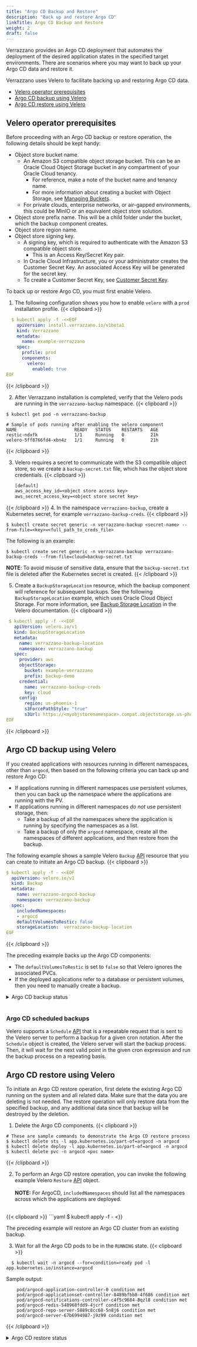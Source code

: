 ```yaml
---
title: "Argo CD Backup and Restore"
description: "Back up and restore Argo CD"
linkTitle: Argo CD Backup and Restore
weight: 2
draft: false
---
```


Verrazzano provides an Argo CD deployment that automates the deployment of the desired application states in the specified target environments.
There are scenarios where you may want to back up your Argo CD data and restore it.

Verrazzano uses Velero to facilitate backing up and restoring Argo CD data.

- [Velero operator prerequisites](#velero-operator-prerequisites)
- [Argo CD backup using Velero](#argo-cd-backup-using-velero)
- [Argo CD restore using Velero](#argo-cd-restore-using-velero)


## Velero operator prerequisites

Before proceeding with an Argo CD backup or restore operation, the following details should be kept handy:

- Object store bucket name.
    - An Amazon S3 compatible object storage bucket. This can be an Oracle Cloud Object Storage bucket in any compartment of your Oracle Cloud tenancy.
        - For reference, make a note of the bucket name and tenancy name.
        - For more information about creating a bucket with Object Storage, see [Managing Buckets](https://docs.oracle.com/en-us/iaas/Content/Object/Tasks/managingbuckets.htm).
    - For private clouds, enterprise networks, or air-gapped environments, this could be MinIO or an equivalent object store solution.
- Object store prefix name. This will be a child folder under the bucket, which the backup component creates.
- Object store region name.
- Object store signing key.
    - A signing key, which is required to authenticate with the Amazon S3 compatible object store.
        - This is an Access Key/Secret Key pair.
    - In Oracle Cloud Infrastructure, you or your administrator creates the Customer Secret Key. An associated Access Key will be generated for the secret key.
    - To create a Customer Secret Key, see [Customer Secret Key](https://docs.oracle.com/en-us/iaas/Content/Identity/Tasks/managingcredentials.htm#create-secret-key).



To back up or restore Argo CD, you must first enable Velero.

1. The following configuration shows you how to enable `velero` with a `prod` installation profile.
{{< clipboard >}}

  ```yaml
    $ kubectl apply -f -<<EOF
      apiVersion: install.verrazzano.io/v1beta1
      kind: Verrazzano
      metadata:
        name: example-verrazzano
      spec:
        profile: prod
        components:
          velero:
            enabled: true
EOF
  ```
{{< /clipboard >}}

2. After Verrazzano installation is completed, verify that the Velero pods are running in the `verrazzano-backup` namespace.
{{< clipboard >}}

```shell
$ kubectl get pod -n verrazzano-backup
```
```
# Sample of pods running after enabling the velero component
NAME                      READY   STATUS    RESTARTS   AGE
restic-ndxfk              1/1     Running   0          21h
velero-5ff8766fd4-xbn4z   1/1     Running   0          21h
```
{{< /clipboard >}}

3. Velero requires a secret to communicate with the S3 compatible object store, so we create a `backup-secret.txt` file, which has the object store credentials.
{{< clipboard >}}

   ```backup-secret.txt
   [default]
   aws_access_key_id=<object store access key>
   aws_secret_access_key=<object store secret key>
   ```
{{< /clipboard >}}
4. In the namespace `verrazzano-backup`, create a Kubernetes secret, for example `verrazzano-backup-creds`.
{{< clipboard >}}

   ```shell
   $ kubectl create secret generic -n verrazzano-backup <secret-name> --from-file=<key>=<full_path_to_creds_file>
   ```

   The following is an example:
   ```shell
   $ kubectl create secret generic -n verrazzano-backup verrazzano-backup-creds --from-file=cloud=backup-secret.txt
   ```

   **NOTE**: To avoid misuse of sensitive data, ensure that the `backup-secret.txt` file is deleted after the Kubernetes secret is created.
{{< /clipboard >}}

5. Create a `BackupStorageLocation` resource, which the backup component will reference for subsequent backups. See the following `BackupStorageLocation` example, which uses Oracle Cloud Object Storage.
   For more information, see [Backup Storage Location](https://velero.io/docs/v1.8/api-types/backupstoragelocation/#backup-storage-location) in the Velero documentation.
{{< clipboard >}}

  ```yaml
   $ kubectl apply -f -<<EOF
     apiVersion: velero.io/v1
     kind: BackupStorageLocation
     metadata:
       name: verrazzano-backup-location
       namespace: verrazzano-backup
     spec:
       provider: aws
       objectStorage:
         bucket: example-verrazzano
         prefix: backup-demo
       credential:
         name: verrazzano-backup-creds
         key: cloud
       config:
         region: us-phoenix-1
         s3ForcePathStyle: "true"
         s3Url: https://<myobjstorenamespace>.compat.objectstorage.us-phoenix-1.oraclecloud.com
EOF
  ```
{{< /clipboard >}}
## Argo CD backup using Velero

If you created applications with resources running in different namespaces, other than `argocd`, then based on the following criteria you can back up and restore Argo CD:
- If applications running in different namespaces use persistent volumes, then you can back up the namespace where the applications are running with the PV.
- If applications running in different namespaces *do not* use persistent storage, then:
  - Take a backup of all the namespaces where the application is running by specifying the namespaces as a list.
  - Take a backup of only the `argocd` namespace, create all the namespaces of different applications, and then restore from the backup.

The following example shows a sample Velero `Backup` [API](https://velero.io/docs/v1.8/api-types/backup/) resource that you can create to initiate an Argo CD backup.
{{< clipboard >}}

```yaml
$ kubectl apply -f - <<EOF
  apiVersion: velero.io/v1
  kind: Backup
  metadata:
    name: verrazzano-argocd-backup
    namespace: verrazzano-backup
  spec:
    includedNamespaces:
    - argocd
    defaultVolumesToRestic: false
    storageLocation:  verrazzano-backup-location
EOF
```
{{< /clipboard >}}

The preceding example backs up the Argo CD components:
- The `defaultVolumesToRestic` is set to `false` so that Velero ignores the associated PVCs.
- If the deployed applications refer to a database or persistent volumes, then you need to manually create a backup.

<details>
  <summary>Argo CD backup status</summary></summary>
{{< clipboard >}}

```shell
# To display the status of the backup, run the following command
$ kubectl get backup -n verrazzano-backup verrazzano-argocd-backup -o yaml
```
```
# Sample output showing just the status portion of the backup
status:
  completionTimestamp: ...
  expiration: ...
  formatVersion: 1.1.0
  phase: Completed
  progress:
    itemsBackedUp: 232
    totalItems: 232
  startTimestamp: ...
  version: 1
```
{{< /clipboard >}}
</details>

<br>

### Argo CD scheduled backups

Velero supports a `Schedule` [API](https://velero.io/docs/v1.8/api-types/schedule/)
that is a repeatable request that is sent to the Velero server to perform a backup for a given cron notation.
After the `Schedule` object is created, the Velero server will start the backup process.
Then, it will wait for the next valid point in the given cron expression and run the backup process on a repeating basis.

## Argo CD restore using Velero

To initiate an Argo CD restore operation, first delete the existing Argo CD running on the system and all related data. 
Make sure that the data you are deleting is not needed. The restore operation will only restore data from the
specified backup, and any additional data since that backup will be destroyed by the deletion.

1. Delete the Argo CD components.
{{< clipboard >}}
 ```shell
# These are sample commands to demonstrate the Argo CD restore process
$ kubectl delete sts -l app.kubernetes.io/part-of=argocd -n argocd
$ kubectl delete deploy -l app.kubernetes.io/part-of=argocd -n argocd
$ kubectl delete pvc -n argocd <pvc name>
 ```
{{< /clipboard >}}

2. To perform an Argo CD restore operation, you can invoke the following example Velero `Restore` [API](https://velero.io/docs/v1.8/api-types/restore/) object.
<br><br>
**NOTE:** For ArgoCD, `includedNamespaces` should list all the namespaces across which the applications are deployed.
<br>
{{< clipboard >}}
 ```yaml
  $ kubectl apply -f - <<EOF
   apiVersion: velero.io/v1
   kind: Restore
   metadata:
     name: verrazzano-argocd-restore
     namespace: verrazzano-backup
   spec:
     backupName: verrazzano-argocd-backup
     includedNamespaces:
     - argocd
EOF
   ```
{{< /clipboard >}}

   The preceding example will restore an Argo CD cluster from an existing backup.

3. Wait for all the Argo CD pods to be in the `RUNNING` state.
{{< clipboard >}}
 ```shell
   $ kubectl wait -n argocd --for=condition=ready pod -l app.kubernetes.io/instance=argocd
 ```
 Sample output:
 ```
     pod/argocd-application-controller-0 condition met
     pod/argocd-applicationset-controller-8489bfbb8-4f686 condition met
     pod/argocd-notifications-controller-c4f5c9684-8qzl8 condition met
     pod/argocd-redis-548968fdd9-4jcrf condition met
     pod/argocd-repo-server-5889c8cc68-5n8j6 condition met
     pod/argocd-server-67b6994987-j9z99 condition met
 ```
{{< /clipboard >}}

<details>
  <summary>Argo CD restore status</summary></summary>
{{< clipboard >}}

```shell
# To display the status of the restore, run the following command
$ kubectl get restore -n verrazzano-backup verrazzano-argocd-restore -o yaml
```

{{< /clipboard >}}

```
# Sample output showing just the status portion of the restore
status:
  completionTimestamp: ...
  phase: Completed
  progress:
    itemsRestored: 75
    totalItems: 75
  startTimestamp: ...
```
</details>
